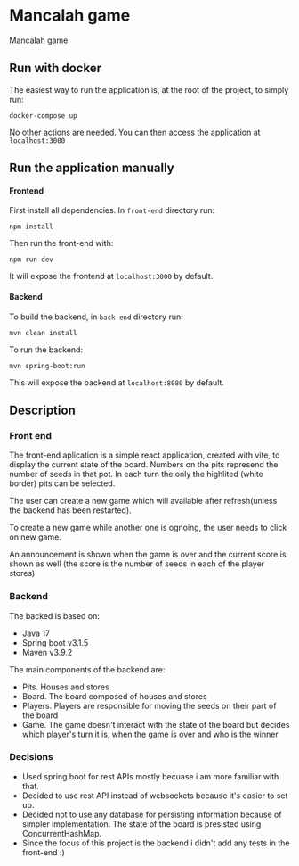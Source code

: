 <a name="readme-top"></a>

# Mancalah game
Mancalah game

## Run with docker 
The easiest way to run the application is, at the root of the project, to simply run:
  ```
  docker-compose up
  ```
No other actions are needed. You can then access the application at `localhost:3000`

## Run the application manually
#### Frontend

First install all dependencies. In `front-end` directory run:
```
npm install
```

Then run the front-end with:
```
npm run dev
```
It will expose the frontend at `localhost:3000` by default.

#### Backend
To build the backend, in `back-end` directory run:

```
mvn clean install
```

To run the backend:
```
mvn spring-boot:run
```
This will expose the backend at `localhost:8080` by default.


## Description

### Front end

The front-end aplication is a simple react application, created with vite, to display the current state of the board. Numbers on the pits represend the number of seeds in that pot. In each turn the only the highlited (white border) pits can be selected. 

The user can create a new game which will available after refresh(unless the backend has been restarted).

To create a new game while another one is ognoing, the user needs to click on new game.

An announcement is shown when the game is over and the current score is shown as well (the score is the number of seeds in each of the player stores)

### Backend
The backed is based on:
- Java 17
- Spring boot v3.1.5
- Maven v3.9.2  

The main components of the backend are:

- Pits. Houses and stores 
- Board. The board composed of houses and stores
- Players. Players are responsible for moving the seeds on their part of the board
- Game. The game doesn't interact with the state of the board but decides which player's turn it is, when the game is over and who is the winner

### Decisions
- Used spring boot for rest APIs mostly becuase i am more familiar with that.
- Decided to use rest API instead of websockets because it's easier to set up.
- Decided not to use any database for persisting information because of simpler implementation. The state of the board is presisted using ConcurrentHashMap.
- Since the focus of this project is the backend i didn't add any tests in the front-end :)

